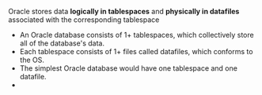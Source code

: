 Oracle stores data **logically in tablespaces** and **physically in datafiles** associated with the corresponding tablespace

- An Oracle database consists of 1+ tablespaces, which collectively store all of the database's data.
- Each tablespace consists of 1+ files called datafiles, which conforms to the OS.
- The simplest Oracle database would have one tablespace and one datafile.
- 
